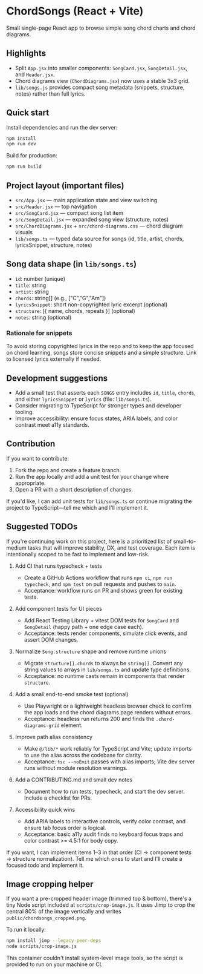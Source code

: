 # ChordSongs (React + Vite)

Small single-page React app to browse simple song chord charts and chord diagrams.

## Highlights

- Split `App.jsx` into smaller components: `SongCard.jsx`, `SongDetail.jsx`, and `Header.jsx`.
- Chord diagrams view (`ChordDiagrams.jsx`) now uses a stable 3x3 grid.
- `lib/songs.js` provides compact song metadata (snippets, structure, notes) rather than full lyrics.

## Quick start

Install dependencies and run the dev server:

```bash
npm install
npm run dev
```

Build for production:

```bash
npm run build
```

## Project layout (important files)

- `src/App.jsx` — main application state and view switching
- `src/Header.jsx` — top navigation
- `src/SongCard.jsx` — compact song list item
- `src/SongDetail.jsx` — expanded song view (structure, notes)
- `src/ChordDiagrams.jsx` + `src/chord-diagrams.css` — chord diagram visuals
- `lib/songs.ts` — typed data source for songs (id, title, artist, chords, lyricsSnippet, structure, notes)

## Song data shape (in `lib/songs.ts`)

- `id`: number (unique)
- `title`: string
- `artist`: string
- `chords`: string[] (e.g., ["C","G","Am"])
- `lyricsSnippet`: short non-copyrighted lyric excerpt (optional)
- `structure`: [{ name, chords, repeats }] (optional)
- `notes`: string (optional)

### Rationale for snippets

To avoid storing copyrighted lyrics in the repo and to keep the app focused on chord learning, songs store concise snippets and a simple structure. Link to licensed lyrics externally if needed.

## Development suggestions

- Add a small test that asserts each `SONGS` entry includes `id`, `title`, `chords`, and either `lyricsSnippet` or `lyrics` (file: `lib/songs.ts`).
- Consider migrating to TypeScript for stronger types and developer tooling.
- Improve accessibility: ensure focus states, ARIA labels, and color contrast meet a11y standards.

## Contribution

If you want to contribute:

1. Fork the repo and create a feature branch.
2. Run the app locally and add a unit test for your change where appropriate.
3. Open a PR with a short description of changes.

If you'd like, I can add unit tests for `lib/songs.ts` or continue migrating the project to TypeScript—tell me which and I'll implement it.

## Suggested TODOs

If you're continuing work on this project, here is a prioritized list of small-to-medium tasks that will improve stability, DX, and test coverage. Each item is intentionally scoped to be fast to implement and low-risk.

1. Add CI that runs typecheck + tests
	- Create a GitHub Actions workflow that runs `npm ci`, `npm run typecheck`, and `npm test` on pull requests and pushes to `main`.
	- Acceptance: workflow runs on PR and shows green for existing tests.

2. Add component tests for UI pieces
	- Add React Testing Library + vitest DOM tests for `SongCard` and `SongDetail` (happy path + one edge case each).
	- Acceptance: tests render components, simulate click events, and assert DOM changes.

3. Normalize `Song.structure` shape and remove runtime unions
	- Migrate `structure[].chords` to always be `string[]`. Convert any string values to arrays in `lib/songs.ts` and update type definitions.
	- Acceptance: no runtime casts remain in components that render `structure`.

4. Add a small end-to-end smoke test (optional)
	- Use Playwright or a lightweight headless browser check to confirm the app loads and the chord diagrams page renders without errors.
	- Acceptance: headless run returns 200 and finds the `.chord-diagrams-grid` element.

5. Improve path alias consistency
	- Make `@/lib/*` work reliably for TypeScript and Vite; update imports to use the alias across the codebase for clarity.
	- Acceptance: `tsc --noEmit` passes with alias imports; Vite dev server runs without module resolution warnings.

6. Add a CONTRIBUTING.md and small dev notes
	- Document how to run tests, typecheck, and start the dev server. Include a checklist for PRs.

7. Accessibility quick wins
	- Add ARIA labels to interactive controls, verify color contrast, and ensure tab focus order is logical.
	- Acceptance: basic a11y audit finds no keyboard focus traps and color contrast >= 4.5:1 for body copy.

If you want, I can implement items 1–3 in that order (CI → component tests → structure normalization). Tell me which ones to start and I'll create a focused todo and implement it.

Image cropping helper
---------------------

If you want a pre-cropped header image (trimmed top & bottom), there's a tiny Node script included at `scripts/crop-image.js`. It uses Jimp to crop the central 80% of the image vertically and writes `public/chordsongs_cropped.png`.

To run it locally:

```bash
npm install jimp --legacy-peer-deps
node scripts/crop-image.js
```

This container couldn't install system-level image tools, so the script is provided to run on your machine or CI.

